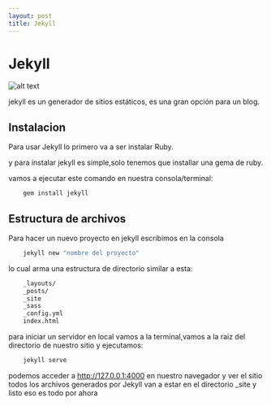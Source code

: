 ```yaml
---
layout: post
title: Jekyll
---
```


# Jekyll

![alt text](https://lh6.googleusercontent.com/-J8kfdciPh1Q/Uu6rTDBP21I/AAAAAAAABGI/v5s1EohB0Gc/s498/jekyll.png )

jekyll es un generador de sitios estáticos, es una gran opción para un blog.

## Instalacion

Para usar Jekyll lo primero va a ser instalar Ruby.

y para instalar jekyll es simple,solo tenemos que installar una gema de ruby.

vamos a ejecutar este comando en nuestra consola/terminal:

```js
	gem install jekyll

```

## Estructura de archivos

Para hacer un nuevo proyecto en jekyll escribimos en la consola

```bash
	jekyll new "nombre del proyecto"
```

lo cual arma una estructura de directorio similar a esta:

```sh
	_layouts/
	_posts/
	_site
	_sass
	_config.yml
	index.html
```

para iniciar un servidor en local vamos a la terminal,vamos a la raiz del directorio de nuestro sitio y ejecutamos:

```sh
	jekyll serve
```

podemos acceder a http://127.0.0.1:4000 en nuestro navegador y ver el sitio
todos los archivos generados por Jekyll van a estar en el directorio _site
y listo eso es todo por ahora